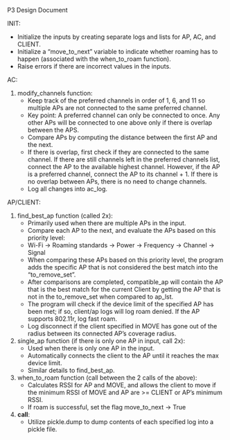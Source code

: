 P3 Design Document

INIT: 
- Initialize the inputs by creating separate logs and lists for AP, AC, and CLIENT. 
- Initialize a “move_to_next” variable to indicate whether roaming has to happen (associated with the when_to_roam function). 
- Raise errors if there are incorrect values in the inputs.
    
AC: 
1. modify_channels function: 
    - Keep track of the preferred channels in order of 1, 6, and 11 so multiple APs are not connected to the same preferred channel. 
    - Key point: A preferred channel can only be connected to once. Any other APs will be connected to one above only if there is overlap between the APS. 
    - Compare APs by computing the distance between the first AP and the next. 
    - If there is overlap, first check if they are connected to the same channel. If there are still channels left in the preferred channels list, connect the AP to the available highest channel. However, if the AP is a preferred channel, connect the AP to its channel +         1. If there is no overlap between APs, there is no need to change channels. 
    - Log all changes into ac_log. 

AP/CLIENT: 
1. find_best_ap function (called 2x): 
    - Primarily used when there are multiple APs in the input. 
    - Compare each AP to the next, and evaluate the APs based on this priority level: 
    - Wi-Fi -> Roaming standards -> Power -> Frequency -> Channel -> Signal 
    - When comparing these APs based on this priority level, the program adds the specific AP that is not considered the best match into the “to_remove_set”. 
    - After comparisons are completed, compatible_ap will contain the AP that is the best match for the current Client by getting the AP that is not in the to_remove_set when compared to ap_lst. 
    - The program will check if the device limit of the specified AP has been met; if so, client/ap logs will log roam denied. If the AP supports 802.11r, log fast roam. 
    - Log disconnect if the client specified in MOVE has gone out of the radius between its connected AP’s coverage radius. 
2. single_ap function (if there is only one AP in input, call 2x): 
    - Used when there is only one AP in the input. 
    - Automatically connects the client to the AP until it reaches the max device limit. 
    - Similar details to find_best_ap. 
3. when_to_roam function (call between the 2 calls of the above): 
    - Calculates RSSI for AP and MOVE, and allows the client to move if the minimum RSSI of MOVE and AP are >= CLIENT or AP’s minimum RSSI. 
    - If roam is successful, set the flag move_to_next -> True 
4. __call__: 
    - Utilize pickle.dump to dump contents of each specified log into a pickle file. 
